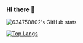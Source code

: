 ### Hi there 👋

![634750802's GitHub stats](https://github-readme-stats.vercel.app/api?username=634750802&count_private=true&show_icons=true&theme=radical)

[![Top Langs](https://github-readme-stats.vercel.app/api/top-langs/?username=634750802&show_icons=true&theme=radical)](https://github.com/anuraghazra/github-readme-stats)


